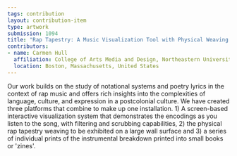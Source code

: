 ```yaml
---
tags: contribution
layout: contribution-item
type: artwork
submission: 1094
title: "Rap Tapestry: A Music Visualization Tool with Physical Weaving Data Physicalization"
contributors: 
- name: Carmen Hull
  affiliation: College of Arts Media and Design, Northeastern University
  location: Boston, Massachusetts, United States
---
```


Our work builds on the study of notational systems and poetry lyrics in
the context of rap music and offers rich insights into the complexities
of language, culture, and expression in a postcolonial culture. We have
created three platforms that combine to make up one installation. 1) A
screen-based interactive visualization system that demonstrates the
encodings as you listen to the song, with filtering and scrubbing
capabilities, 2) the physical rap tapestry weaving to be exhibited on a
large wall surface and 3) a series of individual prints of the
instrumental breakdown printed into small books or 'zines'.

